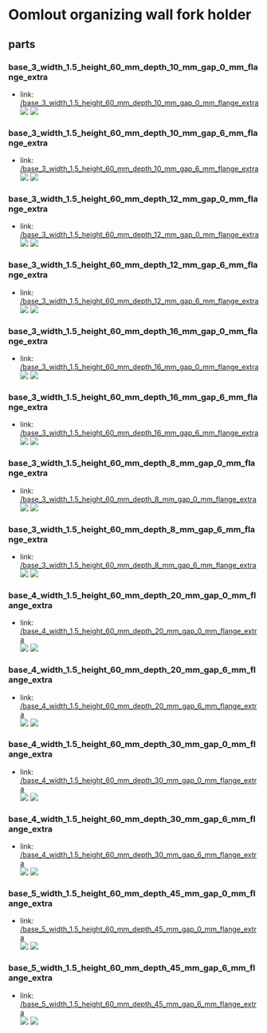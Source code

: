 # Oomlout organizing wall fork holder


## parts

### base_3_width_1.5_height_60_mm_depth_10_mm_gap_0_mm_flange_extra
* link: [/base_3_width_1.5_height_60_mm_depth_10_mm_gap_0_mm_flange_extra](base_3_width_1.5_height_60_mm_depth_10_mm_gap_0_mm_flange_extra)  
![](base_3_width_1.5_height_60_mm_depth_10_mm_gap_0_mm_flange_extra/3dpr_300.png)  ![](base_3_width_1.5_height_60_mm_depth_10_mm_gap_0_mm_flange_extra/image_300.jpg)
 

### base_3_width_1.5_height_60_mm_depth_10_mm_gap_6_mm_flange_extra
* link: [/base_3_width_1.5_height_60_mm_depth_10_mm_gap_6_mm_flange_extra](base_3_width_1.5_height_60_mm_depth_10_mm_gap_6_mm_flange_extra)  
![](base_3_width_1.5_height_60_mm_depth_10_mm_gap_6_mm_flange_extra/3dpr_300.png)  ![](base_3_width_1.5_height_60_mm_depth_10_mm_gap_6_mm_flange_extra/image_300.jpg)
 

### base_3_width_1.5_height_60_mm_depth_12_mm_gap_0_mm_flange_extra
* link: [/base_3_width_1.5_height_60_mm_depth_12_mm_gap_0_mm_flange_extra](base_3_width_1.5_height_60_mm_depth_12_mm_gap_0_mm_flange_extra)  
![](base_3_width_1.5_height_60_mm_depth_12_mm_gap_0_mm_flange_extra/3dpr_300.png)  ![](base_3_width_1.5_height_60_mm_depth_12_mm_gap_0_mm_flange_extra/image_300.jpg)
 

### base_3_width_1.5_height_60_mm_depth_12_mm_gap_6_mm_flange_extra
* link: [/base_3_width_1.5_height_60_mm_depth_12_mm_gap_6_mm_flange_extra](base_3_width_1.5_height_60_mm_depth_12_mm_gap_6_mm_flange_extra)  
![](base_3_width_1.5_height_60_mm_depth_12_mm_gap_6_mm_flange_extra/3dpr_300.png)  ![](base_3_width_1.5_height_60_mm_depth_12_mm_gap_6_mm_flange_extra/image_300.jpg)
 

### base_3_width_1.5_height_60_mm_depth_16_mm_gap_0_mm_flange_extra
* link: [/base_3_width_1.5_height_60_mm_depth_16_mm_gap_0_mm_flange_extra](base_3_width_1.5_height_60_mm_depth_16_mm_gap_0_mm_flange_extra)  
![](base_3_width_1.5_height_60_mm_depth_16_mm_gap_0_mm_flange_extra/3dpr_300.png)  ![](base_3_width_1.5_height_60_mm_depth_16_mm_gap_0_mm_flange_extra/image_300.jpg)
 

### base_3_width_1.5_height_60_mm_depth_16_mm_gap_6_mm_flange_extra
* link: [/base_3_width_1.5_height_60_mm_depth_16_mm_gap_6_mm_flange_extra](base_3_width_1.5_height_60_mm_depth_16_mm_gap_6_mm_flange_extra)  
![](base_3_width_1.5_height_60_mm_depth_16_mm_gap_6_mm_flange_extra/3dpr_300.png)  ![](base_3_width_1.5_height_60_mm_depth_16_mm_gap_6_mm_flange_extra/image_300.jpg)
 

### base_3_width_1.5_height_60_mm_depth_8_mm_gap_0_mm_flange_extra
* link: [/base_3_width_1.5_height_60_mm_depth_8_mm_gap_0_mm_flange_extra](base_3_width_1.5_height_60_mm_depth_8_mm_gap_0_mm_flange_extra)  
![](base_3_width_1.5_height_60_mm_depth_8_mm_gap_0_mm_flange_extra/3dpr_300.png)  ![](base_3_width_1.5_height_60_mm_depth_8_mm_gap_0_mm_flange_extra/image_300.jpg)
 

### base_3_width_1.5_height_60_mm_depth_8_mm_gap_6_mm_flange_extra
* link: [/base_3_width_1.5_height_60_mm_depth_8_mm_gap_6_mm_flange_extra](base_3_width_1.5_height_60_mm_depth_8_mm_gap_6_mm_flange_extra)  
![](base_3_width_1.5_height_60_mm_depth_8_mm_gap_6_mm_flange_extra/3dpr_300.png)  ![](base_3_width_1.5_height_60_mm_depth_8_mm_gap_6_mm_flange_extra/image_300.jpg)
 

### base_4_width_1.5_height_60_mm_depth_20_mm_gap_0_mm_flange_extra
* link: [/base_4_width_1.5_height_60_mm_depth_20_mm_gap_0_mm_flange_extra](base_4_width_1.5_height_60_mm_depth_20_mm_gap_0_mm_flange_extra)  
![](base_4_width_1.5_height_60_mm_depth_20_mm_gap_0_mm_flange_extra/3dpr_300.png)  ![](base_4_width_1.5_height_60_mm_depth_20_mm_gap_0_mm_flange_extra/image_300.jpg)
 

### base_4_width_1.5_height_60_mm_depth_20_mm_gap_6_mm_flange_extra
* link: [/base_4_width_1.5_height_60_mm_depth_20_mm_gap_6_mm_flange_extra](base_4_width_1.5_height_60_mm_depth_20_mm_gap_6_mm_flange_extra)  
![](base_4_width_1.5_height_60_mm_depth_20_mm_gap_6_mm_flange_extra/3dpr_300.png)  ![](base_4_width_1.5_height_60_mm_depth_20_mm_gap_6_mm_flange_extra/image_300.jpg)
 

### base_4_width_1.5_height_60_mm_depth_30_mm_gap_0_mm_flange_extra
* link: [/base_4_width_1.5_height_60_mm_depth_30_mm_gap_0_mm_flange_extra](base_4_width_1.5_height_60_mm_depth_30_mm_gap_0_mm_flange_extra)  
![](base_4_width_1.5_height_60_mm_depth_30_mm_gap_0_mm_flange_extra/3dpr_300.png)  ![](base_4_width_1.5_height_60_mm_depth_30_mm_gap_0_mm_flange_extra/image_300.jpg)
 

### base_4_width_1.5_height_60_mm_depth_30_mm_gap_6_mm_flange_extra
* link: [/base_4_width_1.5_height_60_mm_depth_30_mm_gap_6_mm_flange_extra](base_4_width_1.5_height_60_mm_depth_30_mm_gap_6_mm_flange_extra)  
![](base_4_width_1.5_height_60_mm_depth_30_mm_gap_6_mm_flange_extra/3dpr_300.png)  ![](base_4_width_1.5_height_60_mm_depth_30_mm_gap_6_mm_flange_extra/image_300.jpg)
 

### base_5_width_1.5_height_60_mm_depth_45_mm_gap_0_mm_flange_extra
* link: [/base_5_width_1.5_height_60_mm_depth_45_mm_gap_0_mm_flange_extra](base_5_width_1.5_height_60_mm_depth_45_mm_gap_0_mm_flange_extra)  
![](base_5_width_1.5_height_60_mm_depth_45_mm_gap_0_mm_flange_extra/3dpr_300.png)  ![](base_5_width_1.5_height_60_mm_depth_45_mm_gap_0_mm_flange_extra/image_300.jpg)
 

### base_5_width_1.5_height_60_mm_depth_45_mm_gap_6_mm_flange_extra
* link: [/base_5_width_1.5_height_60_mm_depth_45_mm_gap_6_mm_flange_extra](base_5_width_1.5_height_60_mm_depth_45_mm_gap_6_mm_flange_extra)  
![](base_5_width_1.5_height_60_mm_depth_45_mm_gap_6_mm_flange_extra/3dpr_300.png)  ![](base_5_width_1.5_height_60_mm_depth_45_mm_gap_6_mm_flange_extra/image_300.jpg)
 
